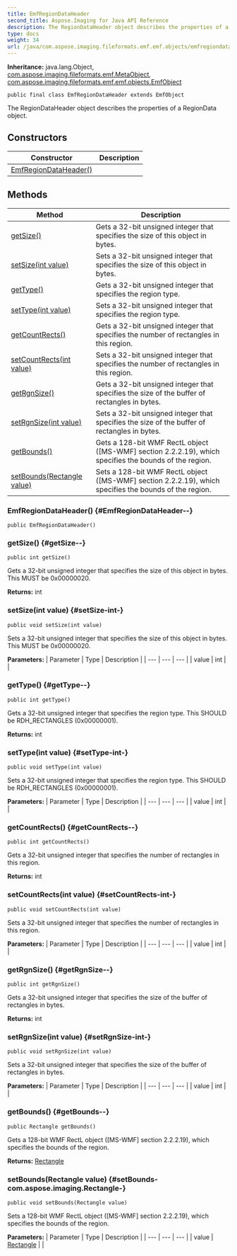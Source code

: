 ```yaml
---
title: EmfRegionDataHeader
second_title: Aspose.Imaging for Java API Reference
description: The RegionDataHeader object describes the properties of a RegionData object.
type: docs
weight: 34
url: /java/com.aspose.imaging.fileformats.emf.emf.objects/emfregiondataheader/
---
```

**Inheritance:**
java.lang.Object, [com.aspose.imaging.fileformats.emf.MetaObject](../../com.aspose.imaging.fileformats.emf/metaobject), [com.aspose.imaging.fileformats.emf.emf.objects.EmfObject](../../com.aspose.imaging.fileformats.emf.emf.objects/emfobject)
```
public final class EmfRegionDataHeader extends EmfObject
```

The RegionDataHeader object describes the properties of a RegionData object.
## Constructors

| Constructor | Description |
| --- | --- |
| [EmfRegionDataHeader()](#EmfRegionDataHeader--) |  |
## Methods

| Method | Description |
| --- | --- |
| [getSize()](#getSize--) | Gets a 32-bit unsigned integer that specifies the size of this object in bytes. |
| [setSize(int value)](#setSize-int-) | Sets a 32-bit unsigned integer that specifies the size of this object in bytes. |
| [getType()](#getType--) | Gets a 32-bit unsigned integer that specifies the region type. |
| [setType(int value)](#setType-int-) | Sets a 32-bit unsigned integer that specifies the region type. |
| [getCountRects()](#getCountRects--) | Gets a 32-bit unsigned integer that specifies the number of rectangles in this region. |
| [setCountRects(int value)](#setCountRects-int-) | Sets a 32-bit unsigned integer that specifies the number of rectangles in this region. |
| [getRgnSize()](#getRgnSize--) | Gets a 32-bit unsigned integer that specifies the size of the buffer of rectangles in bytes. |
| [setRgnSize(int value)](#setRgnSize-int-) | Sets a 32-bit unsigned integer that specifies the size of the buffer of rectangles in bytes. |
| [getBounds()](#getBounds--) | Gets a 128-bit WMF RectL object ([MS-WMF] section 2.2.2.19), which specifies the bounds of the region. |
| [setBounds(Rectangle value)](#setBounds-com.aspose.imaging.Rectangle-) | Sets a 128-bit WMF RectL object ([MS-WMF] section 2.2.2.19), which specifies the bounds of the region. |
### EmfRegionDataHeader() {#EmfRegionDataHeader--}
```
public EmfRegionDataHeader()
```


### getSize() {#getSize--}
```
public int getSize()
```


Gets a 32-bit unsigned integer that specifies the size of this object in bytes. This MUST be 0x00000020.

**Returns:**
int
### setSize(int value) {#setSize-int-}
```
public void setSize(int value)
```


Sets a 32-bit unsigned integer that specifies the size of this object in bytes. This MUST be 0x00000020.

**Parameters:**
| Parameter | Type | Description |
| --- | --- | --- |
| value | int |  |

### getType() {#getType--}
```
public int getType()
```


Gets a 32-bit unsigned integer that specifies the region type. This SHOULD be RDH\_RECTANGLES (0x00000001).

**Returns:**
int
### setType(int value) {#setType-int-}
```
public void setType(int value)
```


Sets a 32-bit unsigned integer that specifies the region type. This SHOULD be RDH\_RECTANGLES (0x00000001).

**Parameters:**
| Parameter | Type | Description |
| --- | --- | --- |
| value | int |  |

### getCountRects() {#getCountRects--}
```
public int getCountRects()
```


Gets a 32-bit unsigned integer that specifies the number of rectangles in this region.

**Returns:**
int
### setCountRects(int value) {#setCountRects-int-}
```
public void setCountRects(int value)
```


Sets a 32-bit unsigned integer that specifies the number of rectangles in this region.

**Parameters:**
| Parameter | Type | Description |
| --- | --- | --- |
| value | int |  |

### getRgnSize() {#getRgnSize--}
```
public int getRgnSize()
```


Gets a 32-bit unsigned integer that specifies the size of the buffer of rectangles in bytes.

**Returns:**
int
### setRgnSize(int value) {#setRgnSize-int-}
```
public void setRgnSize(int value)
```


Sets a 32-bit unsigned integer that specifies the size of the buffer of rectangles in bytes.

**Parameters:**
| Parameter | Type | Description |
| --- | --- | --- |
| value | int |  |

### getBounds() {#getBounds--}
```
public Rectangle getBounds()
```


Gets a 128-bit WMF RectL object ([MS-WMF] section 2.2.2.19), which specifies the bounds of the region.

**Returns:**
[Rectangle](../../com.aspose.imaging/rectangle)
### setBounds(Rectangle value) {#setBounds-com.aspose.imaging.Rectangle-}
```
public void setBounds(Rectangle value)
```


Sets a 128-bit WMF RectL object ([MS-WMF] section 2.2.2.19), which specifies the bounds of the region.

**Parameters:**
| Parameter | Type | Description |
| --- | --- | --- |
| value | [Rectangle](../../com.aspose.imaging/rectangle) |  |

